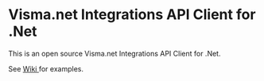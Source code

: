 # Visma.net Integrations API Client for .Net

This is an open source Visma.net Integrations API Client for .Net.

See [ Wiki ](/wiki) for examples.
